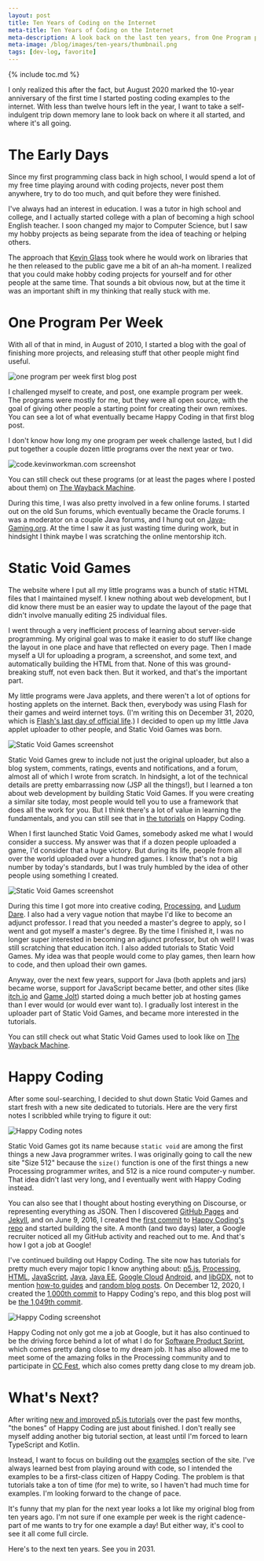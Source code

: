 ```yaml
---
layout: post
title: Ten Years of Coding on the Internet
meta-title: Ten Years of Coding on the Internet
meta-description: A look back on the last ten years, from One Program per Week, through Static Void Games, to Happy Coding!
meta-image: /blog/images/ten-years/thumbnail.png
tags: [dev-log, favorite]
---
```


{% include toc.md %}

I only realized this after the fact, but August 2020 marked the 10-year anniversary of the first time I started posting coding examples to the internet. With less than twelve hours left in the year, I want to take a self-indulgent trip down memory lane to look back on where it all started, and where it's all going.

# The Early Days

Since my first programming class back in high school, I would spend a lot of my free time playing around with coding projects, never post them anywhere, try to do too much, and quit before they were finished.

I've always had an interest in education. I was a tutor in high school and college, and I actually started college with a plan of becoming a high school English teacher. I soon changed my major to Computer Science, but I saw my hobby projects as being separate from the idea of teaching or helping others.

The approach that [Kevin Glass](http://www.cokeandcode.com/) took where he would work on libraries that he then released to the public gave me a bit of an ah-ha moment. I realized that you could make hobby coding projects for yourself and for other people at the same time. That sounds a bit obvious now, but at the time it was an important shift in my thinking that really stuck with me.

# One Program Per Week

With all of that in mind, in August of 2010, I started a blog with the goal of finishing more projects, and releasing stuff that other people might find useful.

![one program per week first blog post](/blog/images/ten-years/one-program-per-week-1.png)

I challenged myself to create, and post, one example program per week. The programs were mostly for me, but they were all open source, with the goal of giving other people a starting point for creating their own remixes. You can see a lot of what eventually became Happy Coding in that first blog post.

I don't know how long my one program per week challenge lasted, but I did put together a couple dozen little programs over the next year or two.

![code.kevinworkman.com screenshot](/blog/images/ten-years/code-kevinworkman-1.png)

You can still check out these programs (or at least the pages where I posted about them) on [The Wayback Machine](https://web.archive.org/web/20160321185759/http://code.kevinworkman.com/).

During this time, I was also pretty involved in a few online forums. I started out on the old Sun forums, which eventually became the Oracle forums. I was a moderator on a couple Java forums, and I hung out on [Java-Gaming.org](https://jvm-gaming.org/). At the time I saw it as just wasting time during work, but in hindsight I think maybe I was scratching the online mentorship itch.

# Static Void Games

The website where I put all my little programs was a bunch of static HTML files that I maintained myself. I knew nothing about web development, but I did know there must be an easier way to update the layout of the page that didn't involve manually editing 25 individual files.

I went through a very inefficient process of learning about server-side programming. My original goal was to make it easier to do stuff like change the layout in one place and have that reflected on every page. Then I made myself a UI for uploading a program, a screenshot, and some text, and automatically building the HTML from that. None of this was ground-breaking stuff, not even back then. But it worked, and that's the important part.

My little programs were Java applets, and there weren't a lot of options for hosting applets on the internet. Back then, everybody was using Flash for their games and weird internet toys. (I'm writing this on December 31, 2020, which is [Flash's last day of official life](https://www.wired.co.uk/article/flash-obituary-adobe).) I decided to open up my little Java applet uploader to other people, and Static Void Games was born.

![Static Void Games screenshot](/blog/images/ten-years/static-void-games-1.png)

Static Void Games grew to include not just the original uploader, but also a blog system, comments, ratings, events and notifications, and a forum, almost all of which I wrote from scratch. In hindsight, a lot of the technical details are pretty embarrassing now (JSP all the things!), but I learned a ton about web development by building Static Void Games. If you were creating a similar site today, most people would tell you to use a framework that does all the work for you. But I think there's a lot of value in learning the fundamentals, and you can still see that in [the tutorials](/tutorials) on Happy Coding.

When I first launched Static Void Games, somebody asked me what I would consider a success. My answer was that if a dozen people uploaded a game, I'd consider that a huge victory. But during its life, people from all over the world uploaded over a hundred games. I know that's not a big number by today's standards, but I was truly humbled by the idea of other people using something I created.

![Static Void Games screenshot](/blog/images/ten-years/static-void-games-2.png)

During this time I got more into creative coding, [Processing](/tutorials/processing), and [Ludum Dare](https://ldjam.com/). I also had a very vague notion that maybe I'd like to become an adjunct professor. I read that you needed a master's degree to apply, so I went and got myself a master's degree. By the time I finished it, I was no longer super interested in becoming an adjunct professor, but oh well! I was still scratching that education itch. I also added tutorials to Static Void Games. My idea was that people would come to play games, then learn how to code, and then upload their own games.

Anyway, over the next few years, support for Java (both applets and jars) became worse, support for JavaScript became better, and other sites (like [itch.io](https://itch.io/) and [Game Jolt](https://gamejolt.com/)) started doing a much better job at hosting games than I ever would (or would ever want to). I gradually lost interest in the uploader part of Static Void Games, and became more interested in the tutorials.

You can still check out what Static Void Games used to look like on [The Wayback Machine](https://web.archive.org/web/20170402091806/http://staticvoidgames.com:80/).

# Happy Coding

After some soul-searching, I decided to shut down Static Void Games and start fresh with a new site dedicated to tutorials. Here are the very first notes I scribbled while trying to figure it out: 

![Happy Coding notes](/blog/images/ten-years/happy-coding-notes-1.jpg)

Static Void Games got its name because `static void` are among the first things a new Java programmer writes. I was originally going to call the new site "Size 512" because the `size()` function is one of the first things a new Processing programmer writes, and 512 is a nice round computer-y number. That idea didn't last very long, and I eventually went with Happy Coding instead.

You can also see that I thought about hosting everything on Discourse, or representing everything as JSON. Then I discovered [GitHub Pages](https://pages.github.com/) and [Jekyll](https://jekyllrb.com/), and on June 9, 2016, I created the [first commit](https://github.com/KevinWorkman/HappyCoding/commit/aeed255a1b9b5504839da1275bbdf6d591fa0852) to [Happy Coding's repo](https://github.com/KevinWorkman/HappyCoding) and started building the site. A month (and two days) later, a Google recruiter noticed all my GitHub activity and reached out to me. And that's how I got a job at Google!

I've continued building out Happy Coding. The site now has tutorials for pretty much every major topic I know anything about: [p5.js](/tutorials/p5js), [Processing](/tutorials/processing), [HTML](/tutorials/html), [JavaScript](/tutorials/javascript), [Java](/tutorials/java), [Java EE](/tutorials/java-server), [Google Cloud](/tutorials/google-cloud) [Android](/tutorials/android), and [libGDX](/tutorials/libgdx), not to mention [how-to guides](/tutorials/how-to) and [random blog posts](/blog).  On December 12, 2020, I created the [1,000th commit](https://github.com/KevinWorkman/HappyCoding/commit/7d9444b2df8e9a1720fc6458a210384a1c7573ee) to Happy Coding's repo, and this blog post will be [the 1,049th commit](https://github.com/KevinWorkman/HappyCoding/commit/573de0657217eca2ba0f643ecfd2ee47fdc305ad).

![Happy Coding screenshot](/blog/images/ten-years/happy-coding-1.png)

Happy Coding not only got me a job at Google, but it has also continued to be the driving force behind a lot of what I do for [Software Product Sprint](https://buildyourfuture.withgoogle.com/programs/softwareproductsprint/), which comes pretty dang close to my dream job. It has also allowed me to meet some of the amazing folks in the Processing community and to participate in [CC Fest](http://ccfest.rocks/), which also comes pretty dang close to my dream job.

# What's Next?

After writing [new and improved p5.js tutorials](/blog/p5js-tutorials) over the past few months, "the bones" of Happy Coding are just about finished. I don't really see myself adding another big tutorial section, at least until I'm forced to learn TypeScript and Kotlin.

Instead, I want to focus on building out the [examples](/examples) section of the site. I've always learned best from playing around with code, so I intended the examples to be a first-class citizen of Happy Coding. The problem is that tutorials take a ton of time (for me) to write, so I haven't had much time for examples. I'm looking forward to the change of pace.

It's funny that my plan for the next year looks a lot like my original blog from ten years ago. I'm not sure if one example per week is the right cadence- part of me wants to try for one example a day! But either way, it's cool to see it all come full circle.

Here's to the next ten years. See you in 2031.